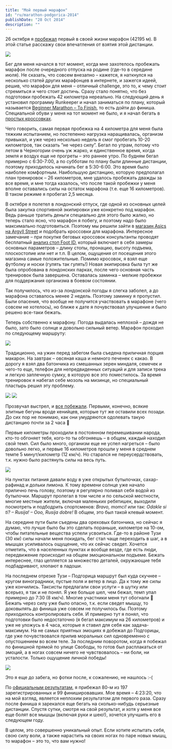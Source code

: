 ```yaml
---
title: "Мой первый марафон"
id: "ru/marathon-podgorica-2014"
publishDate: "28 Oct 2014"
description: ""
---
```


26 октября я [пробежал](http://runkeeper.com/user/oioki/activity/459735139) первый в своей жизни марафон (42195 м). В этой статье расскажу свои впечатления от взятия этой дистанции.

![](/assets/blog/marathon-podgorica-2014/maraton-header.jpg)

Бег для меня начался в тот момент, когда мне захотелось пробежать марафон после очередного отпуска на родине (где-то в середине июля). Не сказать, что совсем внезапно – кажется, я наткнулся на несколько статей других марафонцев в интернете, и зажегся идеей, решив, что марафон для меня – отличный challenge, это то, к чему стоит стремиться и чего стоит достичь. Сразу стало понятно, что без подготовки пробежать 42 километра нереально. На следующий день я установил программу Runkeeper и начал заниматься по плану, который называется [Beginner Marathon – To Finish](http://runkeeper.com/fitness-class/running-marathon/9), то есть дойти до финиша. Специальной обуви у меня на тот момент не было, и я начал бегать в [простых кроссовках](https://instagram.com/p/ulT12ZjhQA/?modal=true).

Чего говорить, самая первая пробежка на 4 километра для меня была тяжким испытанием, но постепенно нагрузка наращивалась, организм привыкал, и уже через несколько недель я смог пробегать 10-20 километров, так сказать “не через силу”. Бегал по утрам, потому что летом в Черногории очень уж жарко, и единственное время, когда земля и воздух еще не прогреты – это раннее утро. По будням бегал примерно с 6:30-7:00, а по субботам по плану были длинные дистанции, поэтому приходилось начинать бег в 5:30-6:00. Это время было наиболее комфортным. Наибольшую дистанцию, которую предполагал план тренировок – 26 километров, мне удалось пробежать дважды за все время, и мне тогда казалось, что после такой пробежки у меня вполне оставались силы на остаток марафона (т.е. еще 16 километров). В таком режиме я пробегал 2,5 месяца.

В октябре я полетел в лондонский отпуск, где одной из основных целей была закупка спортивной экипировки уже конкретно под марафон. Ведь раньше тратить деньги специально для этого было жалко, но теперь стало ясно, что марафон я побегу, и поэтому надо было максимально подготовиться. Поэтому мы решили зайти в [магазин Asics на Argyll Street](https://instagram.com/p/t5NEIPDhZX/?modal=true) и подобрать кроссовки для марафона. Интересное замечание – при покупке беговых кроссовок консультанты проводят бесплатный [анализ стоп Foot ID](https://instagram.com/p/t5N2eBP6_Y/?modal=true), который включает в себя замеры основных параметров – длину стопы, пронацию, высоту подъема, плоскостопие или нет и т.п. В целом, ощущения от посещения этого магазина самые положительные. Помимо кросовок, я взял еще футболку и носки (гулять так гулять!) Новая экипировка была тут же была опробована в лондонских парках, после чего основная часть тренировок была завершена. Оставалась заминка – мелкие пробежки для поддержания организма в боевом состоянии.

Так получилось, что из-за лондонской погоды я слегка заболел, а до марафона оставалось менее 2 недель. Поэтому заминку я пропустил. Были опасения, что вообще не получится участвовать в марафоне (чего совсем не хотелось), но ближе к дате я почувствовал улучшение и было решено все-таки бежать.

Теперь собственно к марафону. Погода выдалась неплохой – дождя не было, зато было солнце и довольно сильный ветер. Марафон проходил по следующему маршруту:

![](/assets/blog/marathon-podgorica-2014/Staza1.gif)

Традиционно, на ужин перед забегом была съедена приличная порция макарон. На завтрак – овсяная каша и немного печенек с какао. В дорогу я взял два батончика из смешанных зерен миндаля, семечек и чего-то еще, телефон для непредвиденных ситуаций и для записи трека и легкую заплечную сумку, в которую все это поместилось. За время тренировок я набегал себе мозоль на мизинце, но специальный пластырь решил эту проблему.

![](/assets/blog/marathon-podgorica-2014/nutbars.jpg)
![](/assets/blog/marathon-podgorica-2014/corn-removal-plasters.jpg)

Прозвучал выстрел, и [все побежали](https://instagram.com/p/um5LaVv60F/?modal=true). Первыми, конечно, всякие элитные бегуны вроде кенийцев, которые тут же оставили всех позади. До сих пор не понимаю, как они умудряются одолевать такую дистанцию почти за 2 часа 🙂

Первые километры проходили в постоянном перемешивании народа, кто-то обгоняет тебя, кого-то ты обгоняешь – в общем, каждый находил свой темп. Сил было много, организм еще не успел нагреться – было довольно легко, и первые 16 километров прошли у меня в среднем темпе 5 минут/километр (12 км/ч). Но старался не переусердствовать, т.к. нужно было растянуть силы на весь путь.

![](/assets/blog/marathon-podgorica-2014/maraton-mid.jpg)

На пунктах питания давали воду в уже открытых бутылочках, сахар-рафинад и дольки лимона. К тому времени солнце уже начало прилично печь голову, поэтому я регулярно поливал себя водой из бутылочки. Маршрут пролегал в том числе и по сельской местности, многие местные жители, включая маленьких ребятишек, выходили посмотреть и подбодрить спортсменов: _Bravo, momci!_ или так: _Odakle si ti? – Rusija! – Ooo, Rusija dobre!_ В общем, это был такой клевый момент.

На середине пути были съедены два ореховых батончика, но сейчас я думаю, что лучше было бы это сделать пораньше, километре на 10-ом, чтобы питательные вещества успели усвоиться. Где-то в районе Тузи (30 км) силы начали меня покидать, бег стал чаще переходить в шаг, а в мышцах усиливалось ощущение, что их сейчас сведет. Хочется отметить, что в населенных пунктах и вообще везде, где есть люди, передвижение происходит на общем эмоциональном подъеме. Бежать интереснее, глаз цепляется за множество деталей, окружающие тебя подбадривают, хлопают в ладоши.

На последнем отрезке Тузи – Подгорица маршрут был куда скучнее – кругом виноградники, пустые поля и ветер в лицо. Да к тому же силы уже кончились. Таксисты предлагали свои услуги – в шутку или всерьез, я так и не понял. Я уже больше шел, чем бежал, темп упал примерно до 7:30 (8 км/ч). Многие участники меня тут обогнали 🙂 Бежать через силу уже было опасно, т.к. если сведет мышцу, то доковылять до финиша уже совсем не получилось бы. Поэтому приходилось контролировать себя. И примерно тут я понял, что подготовки было недостаточно (я бегал максимум на 26 километров) и уже не уложусь в 4 часа, которые я ставил для себя как задача-максимум. На не самых приятных эмоциях я добежал до Подгорицы, где уже почувствовался прилив моральных сил одновременно с опустошением во всем теле. За последним поворотом, когда я побежал по финишной прямой по улице Свободы, то готов был расплакаться от эмоций, а в ногах совсем ничего не чувствовалось – ни боли, ни усталости. Только ощущение личной победы!

![](/assets/blog/marathon-podgorica-2014/finish.jpg)

Это я еще до забега, но фотки после, к сожалению, не нашлось :-(

По [официальным результатам](http://www.maraton.co.me/docs/ResultsPGmarathon2014.pdf), я прибежал 80-м из 197 зарегистрированных и 99 финишировавших. Мое время – 4:23:20, что на мой взгляд, является неплохим результатом для первого раза. Сразу после финиша я зарекался еще бегать на сколько-нибудь серьезные дистанции. Спустя сутки, смотря на свой результат, и хотя у меня все еще болят все мышцы (включая руки и шею!), хочется улучшить его в следующем году.

В целом, это совершенно уникальный опыт. Если хотите испытать себя, свою силу воли, а также нарастить на своих ногах по паре новых мышц, то марафон – это то, что вам нужно!
